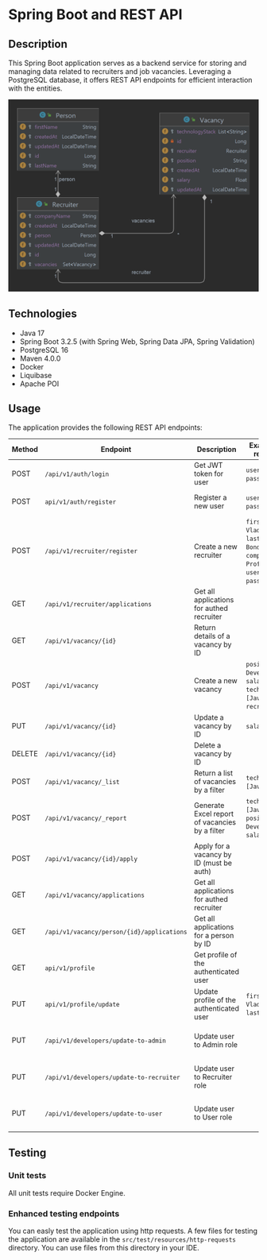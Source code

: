 # Spring Boot and REST API

## Description

This Spring Boot application serves as a backend service for storing and managing data related to recruiters and job
vacancies. Leveraging a PostgreSQL database, it offers REST API endpoints for efficient interaction with the entities.

![Entity Relationship Diagram](./docs-photos/entity-relationship-diagram.png)

## Technologies

- Java 17
- Spring Boot 3.2.5 (with Spring Web, Spring Data JPA, Spring Validation)
- PostgreSQL 16
- Maven 4.0.0
- Docker
- Liquibase
- Apache POI

## Usage

The application provides the following REST API endpoints:

| Method | Endpoint                                   | Description                                    | Example field in request body                                                                                                    | Roles (Permissions)                                      |
|--------|--------------------------------------------|------------------------------------------------|----------------------------------------------------------------------------------------------------------------------------------|----------------------------------------------------------|
| POST   | `/api/v1/auth/login`                       | Get JWT token for user                         | `username: admin`,<br/> `password: admin`                                                                                        | Guest (access allowed for all)                           |
| POST   | `api/v1/auth/register`                     | Register a new user                            | `username: admin`,<br/> `password: admin`                                                                                        | Guest (access allowed for all)                           |
| POST   | `/api/v1/recruiter/register`               | Create a new recruiter                         | `first_name: Vladyslav`,<br/> `last_name: Bondar`,<br/> `company: ProfItSoft`, <br/> `username: vlad`, <br/> `password:password` | Admin                                                    |
| GET    | `/api/v1/recruiter/applications`           | Get all applications for authed recruiter      |                                                                                                                                  | Recruiter                                                |
| GET    | `/api/v1/vacancy/{id}`                     | Return details of a vacancy by ID              |                                                                                                                                  | User, Recruiter, Admin                                   |
| POST   | `/api/v1/vacancy`                          | Create a new vacancy                           | `position: Java Developer`,<br/> `salary: 3000`,<br/> `technology_stack: [Java, Spring]`, <br/> `recruiter_id: 1`                | Recruiter, Admin                                         |
| PUT    | `/api/v1/vacancy/{id}`                     | Update a vacancy by ID                         | `salary: 3500`                                                                                                                   | Recruiter, Admin                                         |
| DELETE | `/api/v1/vacancy/{id}`                     | Delete a vacancy by ID                         |                                                                                                                                  | Recruiter, Admin                                         |
| POST   | `/api/v1/vacancy/_list`                    | Return a list of vacancies by a filter         | `technology_stack: [Java, Spring]`                                                                                               | Guest (access allowed for all)                           |
| POST   | `/api/v1/vacancy/_report`                  | Generate Excel report of vacancies by a filter | `technology_stack: [Java, Spring]`, </br> `position: Java Developer`, </br> `salary: 3000`                                       | Admin                                                    |
| POST   | `/api/v1/vacancy/{id}/apply`               | Apply for a vacancy by ID (must be auth)       |                                                                                                                                  | User, Admin                                              |
| GET    | `/api/v1/vacancy/applications`             | Get all applications for authed recruiter      |                                                                                                                                  | Recruiter                                                |
| GET    | `/api/v1/vacancy/person/{id}/applications` | Get all applications for a person by ID        |                                                                                                                                  | Admin                                                    |
| GET    | `api/v1/profile`                           | Get profile of the authenticated user          |                                                                                                                                  | User, Recruiter, Admin                                   |
| PUT    | `api/v1/profile/update`                    | Update profile of the authenticated user       | `first_name: Vladyslav`,<br/> `last_name: Bondar`                                                                                | User, Recruiter, Admin                                   |
| PUT    | `/api/v1/developers/update-to-admin`       | Update user to Admin role                      |                                                                                                                                  | Guest (access allowed for all, if dev profile is active) |
| PUT    | `/api/v1/developers/update-to-recruiter`   | Update user to Recruiter role                  |                                                                                                                                  | Guest (access allowed for all, if dev profile is active) |                                                  |
| PUT    | `/api/v1/developers/update-to-user`        | Update user to User role                       |                                                                                                                                  | Guest (access allowed for all, if dev profile is active) |                                                 |

## Testing

### Unit tests

All unit tests require Docker Engine.

### Enhanced testing endpoints

You can easly test the application using http requests. A few files for testing the application are available in
the `src/test/resources/http-requests` directory. You can use files from this directory in your IDE.
